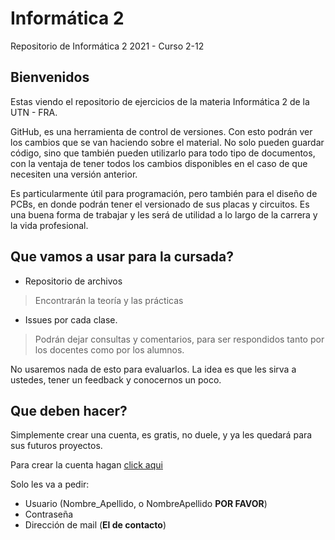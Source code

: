 # Informática 2
Repositorio de Informática 2 2021 - Curso 2-12

## Bienvenidos

Estas viendo el repositorio de ejercicios de la materia Informática 2 de la UTN - FRA.

GitHub, es una herramienta de control de versiones. Con esto podrán ver los cambios que se van haciendo sobre el material. No solo pueden guardar código, sino que también pueden utilizarlo para todo tipo de documentos, con la ventaja de tener todos los cambios disponibles en el caso de que necesiten una versión anterior.

Es particularmente útil para programación, pero también para el diseño de PCBs, en donde podrán tener el versionado de sus placas y circuitos. Es una buena forma de trabajar y les será de utilidad a lo largo de la carrera y la vida profesional.

## Que vamos a usar para la cursada?

* Repositorio de archivos
> Encontrarán la teoría y las prácticas

* Issues por cada clase.
> Podrán dejar consultas y comentarios, para ser respondidos tanto por los docentes como por los alumnos.

No usaremos nada de esto para evaluarlos. La idea es que les sirva a ustedes, tener un feedback y conocernos un poco.

## Que deben hacer?

Simplemente crear una cuenta, es gratis, no duele, y ya les quedará para sus futuros proyectos.

Para crear la cuenta hagan [click aqui](https://github.com/join?source=header-home)

Solo les va a pedir:
- Usuario (Nombre_Apellido, o NombreApellido __POR FAVOR__)
- Contraseña
- Dirección de mail (__El de contacto__)
